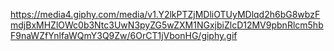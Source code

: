 https://media4.giphy.com/media/v1.Y2lkPTZjMDliOTUyMDlqd2h6bG8wbzFmdjBxMHZlOWc0b3Ntc3UwN3pyZG5wZXM1NGxjbiZlcD12MV9pbnRlcm5hbF9naWZfYnlfaWQmY3Q9Zw/6OrCT1jVbonHG/giphy.gif
